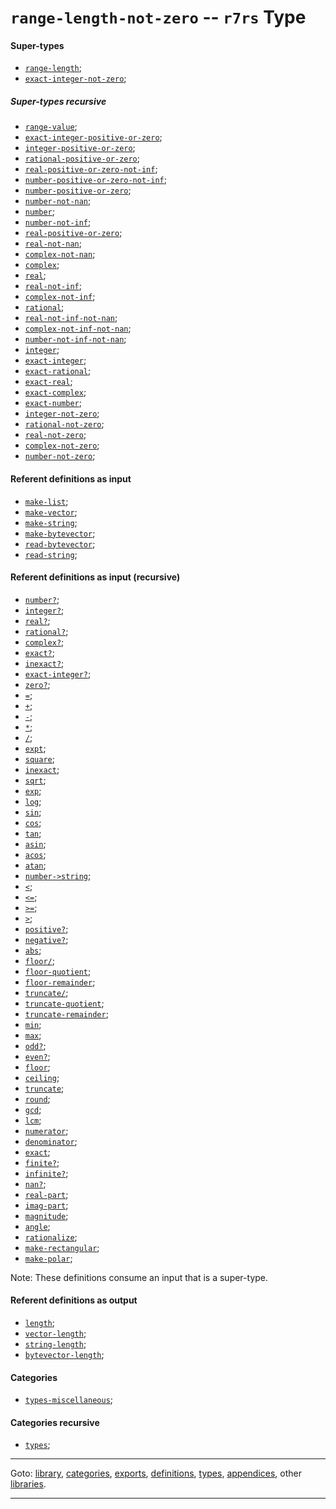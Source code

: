 

<a id='type__r7rs__range-length-not-zero'></a>

# `range-length-not-zero` -- `r7rs` Type


<a id='type__r7rs__range-length-not-zero__super-types'></a>

#### Super-types

 * [`range-length`](../../r7rs/types/range-length.md#type__r7rs__range-length);
 * [`exact-integer-not-zero`](../../r7rs/types/exact-integer-not-zero.md#type__r7rs__exact-integer-not-zero);


<a id='type__r7rs__range-length-not-zero__super-types-recursive'></a>

##### Super-types recursive

 * [`range-value`](../../r7rs/types/range-value.md#type__r7rs__range-value);
 * [`exact-integer-positive-or-zero`](../../r7rs/types/exact-integer-positive-or-zero.md#type__r7rs__exact-integer-positive-or-zero);
 * [`integer-positive-or-zero`](../../r7rs/types/integer-positive-or-zero.md#type__r7rs__integer-positive-or-zero);
 * [`rational-positive-or-zero`](../../r7rs/types/rational-positive-or-zero.md#type__r7rs__rational-positive-or-zero);
 * [`real-positive-or-zero-not-inf`](../../r7rs/types/real-positive-or-zero-not-inf.md#type__r7rs__real-positive-or-zero-not-inf);
 * [`number-positive-or-zero-not-inf`](../../r7rs/types/number-positive-or-zero-not-inf.md#type__r7rs__number-positive-or-zero-not-inf);
 * [`number-positive-or-zero`](../../r7rs/types/number-positive-or-zero.md#type__r7rs__number-positive-or-zero);
 * [`number-not-nan`](../../r7rs/types/number-not-nan.md#type__r7rs__number-not-nan);
 * [`number`](../../r7rs/types/number.md#type__r7rs__number);
 * [`number-not-inf`](../../r7rs/types/number-not-inf.md#type__r7rs__number-not-inf);
 * [`real-positive-or-zero`](../../r7rs/types/real-positive-or-zero.md#type__r7rs__real-positive-or-zero);
 * [`real-not-nan`](../../r7rs/types/real-not-nan.md#type__r7rs__real-not-nan);
 * [`complex-not-nan`](../../r7rs/types/complex-not-nan.md#type__r7rs__complex-not-nan);
 * [`complex`](../../r7rs/types/complex.md#type__r7rs__complex);
 * [`real`](../../r7rs/types/real.md#type__r7rs__real);
 * [`real-not-inf`](../../r7rs/types/real-not-inf.md#type__r7rs__real-not-inf);
 * [`complex-not-inf`](../../r7rs/types/complex-not-inf.md#type__r7rs__complex-not-inf);
 * [`rational`](../../r7rs/types/rational.md#type__r7rs__rational);
 * [`real-not-inf-not-nan`](../../r7rs/types/real-not-inf-not-nan.md#type__r7rs__real-not-inf-not-nan);
 * [`complex-not-inf-not-nan`](../../r7rs/types/complex-not-inf-not-nan.md#type__r7rs__complex-not-inf-not-nan);
 * [`number-not-inf-not-nan`](../../r7rs/types/number-not-inf-not-nan.md#type__r7rs__number-not-inf-not-nan);
 * [`integer`](../../r7rs/types/integer.md#type__r7rs__integer);
 * [`exact-integer`](../../r7rs/types/exact-integer.md#type__r7rs__exact-integer);
 * [`exact-rational`](../../r7rs/types/exact-rational.md#type__r7rs__exact-rational);
 * [`exact-real`](../../r7rs/types/exact-real.md#type__r7rs__exact-real);
 * [`exact-complex`](../../r7rs/types/exact-complex.md#type__r7rs__exact-complex);
 * [`exact-number`](../../r7rs/types/exact-number.md#type__r7rs__exact-number);
 * [`integer-not-zero`](../../r7rs/types/integer-not-zero.md#type__r7rs__integer-not-zero);
 * [`rational-not-zero`](../../r7rs/types/rational-not-zero.md#type__r7rs__rational-not-zero);
 * [`real-not-zero`](../../r7rs/types/real-not-zero.md#type__r7rs__real-not-zero);
 * [`complex-not-zero`](../../r7rs/types/complex-not-zero.md#type__r7rs__complex-not-zero);
 * [`number-not-zero`](../../r7rs/types/number-not-zero.md#type__r7rs__number-not-zero);


<a id='type__r7rs__range-length-not-zero__referent-definitions-input'></a>

#### Referent definitions as input

 * [`make-list`](../../r7rs/definitions/make-list.md#definition__r7rs__make-list);
 * [`make-vector`](../../r7rs/definitions/make-vector.md#definition__r7rs__make-vector);
 * [`make-string`](../../r7rs/definitions/make-string.md#definition__r7rs__make-string);
 * [`make-bytevector`](../../r7rs/definitions/make-bytevector.md#definition__r7rs__make-bytevector);
 * [`read-bytevector`](../../r7rs/definitions/read-bytevector.md#definition__r7rs__read-bytevector);
 * [`read-string`](../../r7rs/definitions/read-string.md#definition__r7rs__read-string);


<a id='type__r7rs__range-length-not-zero__referent-definitions-input-recursive'></a>

#### Referent definitions as input (recursive)

 * [`number?`](../../r7rs/definitions/number_3f.md#definition__r7rs__number_3f);
 * [`integer?`](../../r7rs/definitions/integer_3f.md#definition__r7rs__integer_3f);
 * [`real?`](../../r7rs/definitions/real_3f.md#definition__r7rs__real_3f);
 * [`rational?`](../../r7rs/definitions/rational_3f.md#definition__r7rs__rational_3f);
 * [`complex?`](../../r7rs/definitions/complex_3f.md#definition__r7rs__complex_3f);
 * [`exact?`](../../r7rs/definitions/exact_3f.md#definition__r7rs__exact_3f);
 * [`inexact?`](../../r7rs/definitions/inexact_3f.md#definition__r7rs__inexact_3f);
 * [`exact-integer?`](../../r7rs/definitions/exact-integer_3f.md#definition__r7rs__exact-integer_3f);
 * [`zero?`](../../r7rs/definitions/zero_3f.md#definition__r7rs__zero_3f);
 * [`=`](../../r7rs/definitions/ZZZZ__3d.md#definition__r7rs__ZZZZ__3d);
 * [`+`](../../r7rs/definitions/ZZZZ__2b.md#definition__r7rs__ZZZZ__2b);
 * [`-`](../../r7rs/definitions/ZZZZ__2d.md#definition__r7rs__ZZZZ__2d);
 * [`*`](../../r7rs/definitions/ZZZZ__2a.md#definition__r7rs__ZZZZ__2a);
 * [`/`](../../r7rs/definitions/ZZZZ__2f.md#definition__r7rs__ZZZZ__2f);
 * [`expt`](../../r7rs/definitions/expt.md#definition__r7rs__expt);
 * [`square`](../../r7rs/definitions/square.md#definition__r7rs__square);
 * [`inexact`](../../r7rs/definitions/inexact.md#definition__r7rs__inexact);
 * [`sqrt`](../../r7rs/definitions/sqrt.md#definition__r7rs__sqrt);
 * [`exp`](../../r7rs/definitions/exp.md#definition__r7rs__exp);
 * [`log`](../../r7rs/definitions/log.md#definition__r7rs__log);
 * [`sin`](../../r7rs/definitions/sin.md#definition__r7rs__sin);
 * [`cos`](../../r7rs/definitions/cos.md#definition__r7rs__cos);
 * [`tan`](../../r7rs/definitions/tan.md#definition__r7rs__tan);
 * [`asin`](../../r7rs/definitions/asin.md#definition__r7rs__asin);
 * [`acos`](../../r7rs/definitions/acos.md#definition__r7rs__acos);
 * [`atan`](../../r7rs/definitions/atan.md#definition__r7rs__atan);
 * [`number->string`](../../r7rs/definitions/number-_3e_string.md#definition__r7rs__number-_3e_string);
 * [`<`](../../vonuvoli/definitions/ZZZZ__3c.md#definition__vonuvoli__ZZZZ__3c);
 * [`<=`](../../vonuvoli/definitions/ZZZZ__3c_3d.md#definition__vonuvoli__ZZZZ__3c_3d);
 * [`>=`](../../vonuvoli/definitions/ZZZZ__3e_3d.md#definition__vonuvoli__ZZZZ__3e_3d);
 * [`>`](../../vonuvoli/definitions/ZZZZ__3e.md#definition__vonuvoli__ZZZZ__3e);
 * [`positive?`](../../r7rs/definitions/positive_3f.md#definition__r7rs__positive_3f);
 * [`negative?`](../../r7rs/definitions/negative_3f.md#definition__r7rs__negative_3f);
 * [`abs`](../../r7rs/definitions/abs.md#definition__r7rs__abs);
 * [`floor/`](../../r7rs/definitions/floor_2f.md#definition__r7rs__floor_2f);
 * [`floor-quotient`](../../r7rs/definitions/floor-quotient.md#definition__r7rs__floor-quotient);
 * [`floor-remainder`](../../r7rs/definitions/floor-remainder.md#definition__r7rs__floor-remainder);
 * [`truncate/`](../../r7rs/definitions/truncate_2f.md#definition__r7rs__truncate_2f);
 * [`truncate-quotient`](../../r7rs/definitions/truncate-quotient.md#definition__r7rs__truncate-quotient);
 * [`truncate-remainder`](../../r7rs/definitions/truncate-remainder.md#definition__r7rs__truncate-remainder);
 * [`min`](../../r7rs/definitions/min.md#definition__r7rs__min);
 * [`max`](../../r7rs/definitions/max.md#definition__r7rs__max);
 * [`odd?`](../../r7rs/definitions/odd_3f.md#definition__r7rs__odd_3f);
 * [`even?`](../../r7rs/definitions/even_3f.md#definition__r7rs__even_3f);
 * [`floor`](../../r7rs/definitions/floor.md#definition__r7rs__floor);
 * [`ceiling`](../../r7rs/definitions/ceiling.md#definition__r7rs__ceiling);
 * [`truncate`](../../r7rs/definitions/truncate.md#definition__r7rs__truncate);
 * [`round`](../../r7rs/definitions/round.md#definition__r7rs__round);
 * [`gcd`](../../r7rs/definitions/gcd.md#definition__r7rs__gcd);
 * [`lcm`](../../r7rs/definitions/lcm.md#definition__r7rs__lcm);
 * [`numerator`](../../r7rs/definitions/numerator.md#definition__r7rs__numerator);
 * [`denominator`](../../r7rs/definitions/denominator.md#definition__r7rs__denominator);
 * [`exact`](../../r7rs/definitions/exact.md#definition__r7rs__exact);
 * [`finite?`](../../r7rs/definitions/finite_3f.md#definition__r7rs__finite_3f);
 * [`infinite?`](../../r7rs/definitions/infinite_3f.md#definition__r7rs__infinite_3f);
 * [`nan?`](../../r7rs/definitions/nan_3f.md#definition__r7rs__nan_3f);
 * [`real-part`](../../r7rs/definitions/real-part.md#definition__r7rs__real-part);
 * [`imag-part`](../../r7rs/definitions/imag-part.md#definition__r7rs__imag-part);
 * [`magnitude`](../../r7rs/definitions/magnitude.md#definition__r7rs__magnitude);
 * [`angle`](../../r7rs/definitions/angle.md#definition__r7rs__angle);
 * [`rationalize`](../../r7rs/definitions/rationalize.md#definition__r7rs__rationalize);
 * [`make-rectangular`](../../r7rs/definitions/make-rectangular.md#definition__r7rs__make-rectangular);
 * [`make-polar`](../../r7rs/definitions/make-polar.md#definition__r7rs__make-polar);

Note:  These definitions consume an input that is a super-type.


<a id='type__r7rs__range-length-not-zero__referent-definitions-output'></a>

#### Referent definitions as output

 * [`length`](../../r7rs/definitions/length.md#definition__r7rs__length);
 * [`vector-length`](../../r7rs/definitions/vector-length.md#definition__r7rs__vector-length);
 * [`string-length`](../../r7rs/definitions/string-length.md#definition__r7rs__string-length);
 * [`bytevector-length`](../../r7rs/definitions/bytevector-length.md#definition__r7rs__bytevector-length);


<a id='type__r7rs__range-length-not-zero__categories'></a>

#### Categories

 * [`types-miscellaneous`](../../r7rs/categories/types-miscellaneous.md#category__r7rs__types-miscellaneous);


<a id='type__r7rs__range-length-not-zero__categories-recursive'></a>

#### Categories recursive

 * [`types`](../../r7rs/categories/types.md#category__r7rs__types);

----

Goto: [library](../../r7rs/_index.md#library__r7rs), [categories](../../r7rs/categories/_index.md#toc__r7rs__categories), [exports](../../r7rs/exports/_index.md#toc__r7rs__exports), [definitions](../../r7rs/definitions/_index.md#toc__r7rs__definitions), [types](../../r7rs/types/_index.md#toc__r7rs__types), [appendices](../../r7rs/appendices/_index.md#toc__r7rs__appendices), other [libraries](../../_libraries.md#toc__libraries).

----

